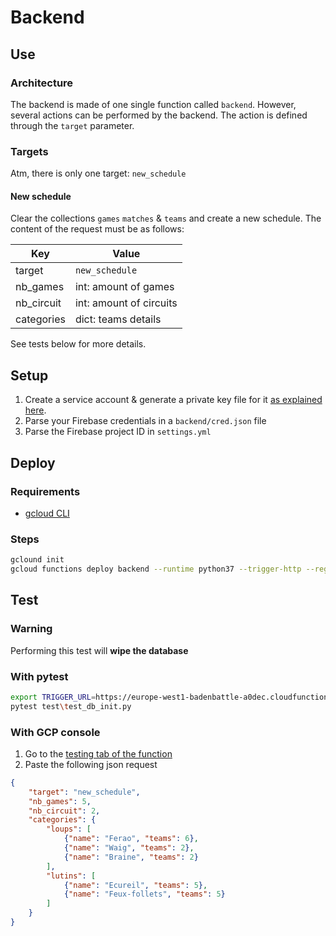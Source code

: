 # Backend

## Use

### Architecture

The backend is made of one single function called `backend`. However, several actions can be performed by the backend. The action is defined through the `target` parameter.

### Targets

Atm, there is only one target: `new_schedule`

#### New schedule

Clear the collections `games` `matches` & `teams` and create a new schedule. The content of the request must be as follows:

| Key        | Value                   |
| ---------- | ----------------------- |
| target     | `new_schedule`          |
| nb_games   | int: amount of games    |
| nb_circuit | int: amount of circuits |
| categories | dict: teams details     |

See tests below for more details.

## Setup

1. Create a service account & generate a private key file for it [as explained here](https://firebase.google.com/docs/admin/setup#initialize-sdk).
2. Parse your Firebase credentials in a `backend/cred.json` file
3. Parse the Firebase project ID in `settings.yml`

## Deploy

### Requirements

- [gcloud CLI](https://cloud.google.com/sdk/install?hl=fr)

### Steps

````sh
gclound init
gcloud functions deploy backend --runtime python37 --trigger-http --region europe-west1
````

## Test

### Warning

Performing this test will **wipe the database**

### With pytest

````sh
export TRIGGER_URL=https://europe-west1-badenbattle-a0dec.cloudfunctions.net/backend 
pytest test\test_db_init.py
````

### With GCP console

1. Go to the [testing tab of the function](https://console.cloud.google.com/functions/details/europe-west1/backend?project=badenbattle-a0dec&tab=testing)
2. Paste the following json request

````json
{
    "target": "new_schedule",
    "nb_games": 5,
    "nb_circuit": 2,
    "categories": {
        "loups": [
            {"name": "Ferao", "teams": 6},
            {"name": "Waig", "teams": 2},
            {"name": "Braine", "teams": 2}
        ],
        "lutins": [
            {"name": "Ecureil", "teams": 5},
            {"name": "Feux-follets", "teams": 5}
        ]
    }
}
````


